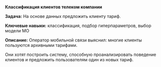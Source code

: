 **Классификация клиентов телеком компании**

**Задача:** На основе данных предложить клиенту тариф.

**Ключевые навыки:** классификация, подбор гиперпараметров, выбор модели МО

**Описание:** Оператор мобильной связи выяснил: многие клиенты пользуются архивными тарифами. 

Они хотят построить систему, способную проанализировать поведение клиентов и предложить пользователям один из новых тариф.
